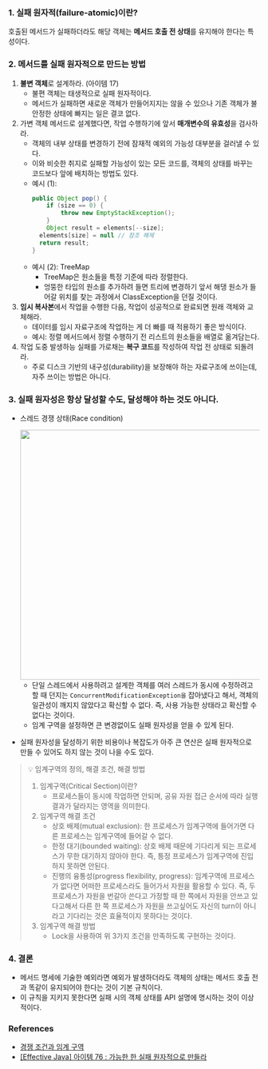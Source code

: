 ### 1. 실패 원자적(failure-atomic)이란?

호출된 메서드가 실패하더라도 해당 객체는 **메서드 호출 전 상태**를 유지해야 한다는 특성이다.

### 2. 메서드를 실패 원자적으로 만드는 방법

1. **불변 객체**로 설계하라. (아이템 17)
    - 불편 객체는 태생적으로 실패 원자적이다.
    - 메서드가 실패하면 새로운 객체가 만들어지지는 않을 수 있으나 기존 객체가 불안정한 상태에 빠지는 일은 결코 없다.
2. 가변 객체 메서드로 설계했다면, 작업 수행하기에 앞서 **매개변수의 유효성**을 검사하라.
    - 객체의 내부 상태를 변경하기 전에 잠재적 예외의 가능성 대부분을 걸러낼 수 있다.
    - 이와 비슷한 취지로 실패할 가능성이 있는 모든 코드를, 객체의 상태를 바꾸는 코드보다 앞에 배치하는 방법도 있다.
    - 예시 (1): 
        ```java
        public Object pop() {
        	if (size == 0) {
        		throw new EmptyStackException();
        	}
        	Object result = elements[--size];
          elements[size] = null // 참조 해제
          return result;
        }
        ```
    - 예시 (2): TreeMap
        - TreeMap은 원소들을 특정 기준에 따라 정렬한다.
        - 엉뚱한 타입의 원소를 추가하려 들면 트리에 변경하기 앞서 해댕 원소가 들어갈 위치를 찾는 과정에서 ClassException을 던질 것이다.
3. **임시 복사본**에서 작업을 수행한 다음, 작업이 성공적으로 완료되면 원래 객체와 교체해라.
    - 데이터를 임시 자료구조에 작업하는 게 더 빠를 때 적용하기 좋은 방식이다.
    - 예시: 정렬 메서드에서 정렬 수행하기 전 리스트의 원소들을 배열로 옮겨담는다.
4. 작업 도중 발생하능 실패를 가로채는 **복구 코드**를 작성하여 작업 전 상태로 되돌려라.
    - 주로 디스크 기반의 내구성(durability)을 보장해야 하는 자료구조에 쓰이는데, 자주 쓰이는 방법은 아니다.

### 3. 실패 원자성은 항상 달성할 수도, 달성해야 하는 것도 아니다.

- 스레드 경쟁 상태(Race condition)

  <img src="https://github.com/user-attachments/assets/b2b03d16-69de-4612-98d3-f2d3e7897145" width="500" />
    
    - 단일 스레드에서 사용하려고 설계한 객체를 여러 스레드가 동시에 수정하려고 할 때 던지는 `ConcurrentModificationException을` 잡아냈다고 해서, 객체의 일관성이 깨지지 않았다고 확신할 수 없다. 즉, 사용 가능한 상태라고 확신할 수 없다는 것이다.
    - 임계 구역을 설정하면 큰 변경없이도 실패 원자성을 얻을 수 있게 된다.
- 실패 원자성을 달성하기 위한 비용이나 복잡도가 아주 큰 연산은 실패 원자적으로 만들 수 있어도 하지 않는 것이 나을 수도 있다.
> 💡 임계구역의 정의, 해결 조건, 해결 방법
> 1. 임계구역(Critical Section)이란?
>    - 프로세스들이 동시에 작업하면 안되며, 공유 자원 접근 순서에 따라 실행 결과가 달라지는 영역을 의미한다.
> 1. 임계구역 해결 조건
>    - 상호 배제(mutual exclusion): 한 프로세스가 임계구역에 들어가면 다른 프로세스는 임계구역에 들어갈 수 없다.
>    - 한정 대기(bounded waiting): 상호 배제 때문에 기다리게 되는 프로세스가 무한 대기하지 않아야 한다. 즉, 틍정 프로세스가 임계구역에 진입하지 못하면 안된다.
>    - 진행의 융통성(progress flexibility, progress): 임계구역에 프로세스가 없다면 어떠한 프로세스라도 들어가서 자원을 활용할 수 있다. 즉, 두 프로세스가 자원을 번갈아 쓴다고 가정할 때 한 쪽에서 자원을 안쓰고 있다고해서 다른 한 쪽 프로세스가 자원을 쓰고싶어도 자신의 turn이 아니라고 기다리는 것은 효율적이지 못하다는 것이다.
> 2. 임계구역 해결 방법
>    - Lock을 사용하여 위 3가지 조건을 만족하도록 구현하는 것이다.
### 4. 결론

- 메서드 명세에 기술한 예외라면 예외가 발생하더라도 객체의 상태는 메서드 호출 전과 똑같이 유지되어야 한다는 것이 기본 규칙이다.
- 이 규칙을 지키지 못한다면 실패 시의 객체 상태를 API 설명에 명시하는 것이 이상적이다.

### References
- [경쟁 조건과 임계 구역](https://brightstarit.tistory.com/10#%EC%9E%84%EA%B3%84%20%EA%B5%AC%EC%97%AD%20%ED%95%B4%EA%B2%B0%20%EC%A1%B0%EA%B1%B4-1)
- [[Effective Java] 아이템 76 : 가능한 한 실패 원자적으로 만들라](https://jwkim96.tistory.com/316)
